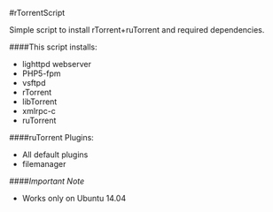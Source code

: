 #rTorrentScript

Simple script to install rTorrent+ruTorrent and required dependencies.

####This script installs:
+ lighttpd webserver
+ PHP5-fpm
+ vsftpd
+ rTorrent
+ libTorrent
+ xmlrpc-c
+ ruTorrent

####ruTorrent Plugins:
+ All default plugins
+ filemanager

####*Important Note*
+ Works only on Ubuntu 14.04
